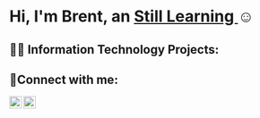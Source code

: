<h1>Hi, I'm Brent, an <a href="https://linkedin.com/in/brentdomingo26"> Still Learning </a>☺</h1>

<h2>👨‍💻 Information Technology Projects:</h2>

<h2>🤳Connect with me:</h2>

[<img align="left" alt="Burentu26 | LinkedIn" width="22px" src="https://cdn.jsdelivr.net/npm/simple-icons@v3/icons/linkedin.svg" />][linkedin]
[<img align="left" alt="Burentu26 | Instagram" width="22px" src="https://cdn.jsdelivr.net/npm/simple-icons@v3/icons/instagram.svg" />][instagram]

[linkedin]: https://linkedin.com/in/brentdomingo26
[instagram]: https://www.instagram.com/b3ntz_d_gr3at/


